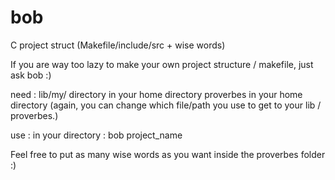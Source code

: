 # bob
C project struct (Makefile/include/src + wise words)

If you are way too lazy to make your own project structure / makefile, just ask bob :) 

need : 
lib/my/ directory in your home directory
proverbes in your home directory
(again, you can change which file/path you use to get to your lib / proverbes.)

use : 
in your directory : 
bob project_name 

Feel free to put as many wise words as you want inside the proverbes folder :) 
